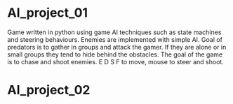 # AI_project_01

Game written in python using game AI techniques such as state machines and steering behaviours.
Enemies are implemented with simple AI.
Goal of predators is to gather in groups and attack the gamer. 
If they are alone or in small groups they tend to hide behind the obstacles.
The goal of the game is to chase and shoot enemies.
E D S F to move, mouse to steer and shoot.
# AI_project_02
